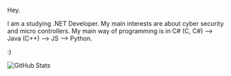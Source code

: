 Hey.

I am a studying .NET Developer.
My main interests are about cyber security and micro controllers. 
My main way of programming is in C# (C, C#) --> Java (C++) --> JS --> Python.

:)

![GitHub Stats](https://github-readme-stats.vercel.app/api?username=mrlowbot&theme=radical)
